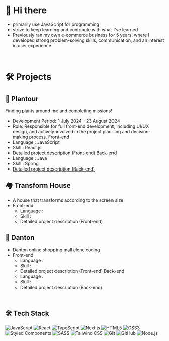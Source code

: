 # 👋 Hi there

* primarily use JavaScript for programming
* strive to keep learning and contribute with what I've learned
* Previously ran my own e-commerce business for 5 years, where I developed strong problem-solving skills, communication, and an interest in user experience

&nbsp;

# 🛠 Projects

## 🌱 Plantour

Finding plants around me and completing missions!    
  * Development Period: 1 July 2024 – 23 August 2024
  * Role: Responsible for full front-end development, including UI/UX design, and actively involved in the project planning and decision-making process.
Front-end  
  * Language : JavaScript  
  * Skill : React.js  
  * [Detailed project description (Front-end)](https://github.com/Plantour/frontend)
Back-end
  * Language : Java
  * Skill : Spring
  * [Detailed project description (Back-end)](https://github.com/Plantour/backend)
 
## 🏘 Transform House
* A house that transforms according to the screen size
* Front-end
  - Language : 
  - Skill : 
  - Detailed project description (Front-end)

## 👕 Danton
* Danton online shopping mall clone coding
* Front-end
  - Language : 
  - Skill : 
  - Detailed project description (Front-end)
Back-end
  - Language :
  - Skill : 
  - Detailed project description (Back-end)
  
&nbsp;

## 🛠 Tech Stack

![JavaScript](https://img.shields.io/badge/-JavaScript-F7DF1E?style=for-the-badge&logo=javascript&logoColor=black)
![React](https://img.shields.io/badge/-React-61DAFB?style=for-the-badge&logo=react&logoColor=black)
![TypeScript](https://img.shields.io/badge/-TypeScript-3178C6?style=for-the-badge&logo=typescript&logoColor=white)
![Next.js](https://img.shields.io/badge/-Next.js-000000?style=for-the-badge&logo=next.js&logoColor=white)
![HTML5](https://img.shields.io/badge/-HTML5-E34F26?style=for-the-badge&logo=html5&logoColor=white)
![CSS3](https://img.shields.io/badge/-CSS3-1572B6?style=for-the-badge&logo=css3&logoColor=white)
![Styled Components](https://img.shields.io/badge/-Styled_Components-DB7093?style=for-the-badge&logo=styled-components&logoColor=white)
![SASS](https://img.shields.io/badge/-SASS-CC6699?style=for-the-badge&logo=sass&logoColor=white)
![Tailwind CSS](https://img.shields.io/badge/-Tailwind_CSS-38B2AC?style=for-the-badge&logo=tailwind-css&logoColor=white)
![Git](https://img.shields.io/badge/-Git-F05032?style=for-the-badge&logo=git&logoColor=white)
![GitHub](https://img.shields.io/badge/-GitHub-181717?style=for-the-badge&logo=github&logoColor=white)
![Node.js](https://img.shields.io/badge/-Node.js-339933?style=for-the-badge&logo=node.js&logoColor=white)

&nbsp;




<!--
**ybmin1/ybmin1** is a ✨ _special_ ✨ repository because its `README.md` (this file) appears on your GitHub profile.

Here are some ideas to get you started:

- 🔭 I’m currently working on ...
- 🌱 I’m currently learning ...
- 👯 I’m looking to collaborate on ...
- 🤔 I’m looking for help with ...
- 💬 Ask me about ...
- 📫 How to reach me: ...
- 😄 Pronouns: ...
- ⚡ Fun fact: ...
-->
